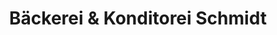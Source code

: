 ---
title: "Bäckerei & Konditorei Schmidt"
url: /hamburg/baeckerei-und-konditorei-schmidt/
shop: Bäckerei
---